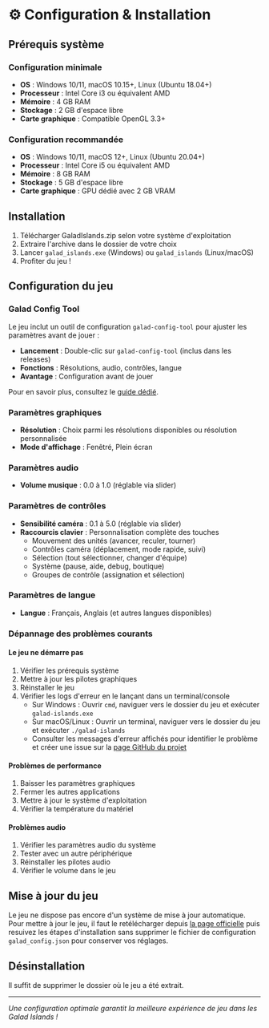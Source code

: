 # ⚙️ Configuration & Installation

## Prérequis système

### Configuration minimale

- **OS** : Windows 10/11, macOS 10.15+, Linux (Ubuntu 18.04+)
- **Processeur** : Intel Core i3 ou équivalent AMD
- **Mémoire** : 4 GB RAM
- **Stockage** : 2 GB d'espace libre
- **Carte graphique** : Compatible OpenGL 3.3+

### Configuration recommandée

- **OS** : Windows 10/11, macOS 12+, Linux (Ubuntu 20.04+)
- **Processeur** : Intel Core i5 ou équivalent AMD
- **Mémoire** : 8 GB RAM
- **Stockage** : 5 GB d'espace libre
- **Carte graphique** : GPU dédié avec 2 GB VRAM

## Installation

1. Télécharger GaladIslands.zip selon votre système d'exploitation
2. Extraire l'archive dans le dossier de votre choix
3. Lancer `galad_islands.exe` (Windows) ou `galad_islands` (Linux/macOS)
4. Profiter du jeu !

## Configuration du jeu

### Galad Config Tool

Le jeu inclut un outil de configuration `galad-config-tool` pour ajuster les paramètres avant de jouer :

- **Lancement** : Double-clic sur `galad-config-tool` (inclus dans les releases)
- **Fonctions** : Résolutions, audio, contrôles, langue
- **Avantage** : Configuration avant de jouer

Pour en savoir plus, consultez le [guide dédié](../tools/galad-config-tool.md).

### Paramètres graphiques

- **Résolution** : Choix parmi les résolutions disponibles ou résolution personnalisée
- **Mode d'affichage** : Fenêtré, Plein écran

### Paramètres audio

- **Volume musique** : 0.0 à 1.0 (réglable via slider)

### Paramètres de contrôles

- **Sensibilité caméra** : 0.1 à 5.0 (réglable via slider)
- **Raccourcis clavier** : Personnalisation complète des touches
  - Mouvement des unités (avancer, reculer, tourner)
  - Contrôles caméra (déplacement, mode rapide, suivi)
  - Sélection (tout sélectionner, changer d'équipe)
  - Système (pause, aide, debug, boutique)
  - Groupes de contrôle (assignation et sélection)

### Paramètres de langue

- **Langue** : Français, Anglais (et autres langues disponibles)

### Dépannage des problèmes courants

#### Le jeu ne démarre pas

1. Vérifier les prérequis système
2. Mettre à jour les pilotes graphiques
3. Réinstaller le jeu
4. Vérifier les logs d'erreur en le lançant dans un terminal/console
   - Sur Windows : Ouvrir `cmd`, naviguer vers le dossier du jeu et exécuter `galad-islands.exe`
   - Sur macOS/Linux : Ouvrir un terminal, naviguer vers le dossier du jeu et exécuter `./galad-islands`
   - Consulter les messages d'erreur affichés pour identifier le problème et créer une issue sur la [page GitHub du projet](https://github.com/Galad-Islands/Issues)

#### Problèmes de performance

1. Baisser les paramètres graphiques
2. Fermer les autres applications
3. Mettre à jour le système d'exploitation
4. Vérifier la température du matériel

#### Problèmes audio

1. Vérifier les paramètres audio du système
2. Tester avec un autre périphérique
3. Réinstaller les pilotes audio
4. Vérifier le volume dans le jeu

## Mise à jour du jeu

Le jeu ne dispose pas encore d'un système de mise à jour automatique. Pour mettre à jour le jeu, il faut  le retélécharger depuis [la page officielle](https://fydyr.github.io/Galad-Islands/releases/) puis resuivez les étapes d'installation sans supprimer le fichier de configuration `galad_config.json` pour conserver vos réglages.

## Désinstallation

Il suffit de supprimer le dossier où le jeu a été extrait.

---

*Une configuration optimale garantit la meilleure expérience de jeu dans les Galad Islands !*
